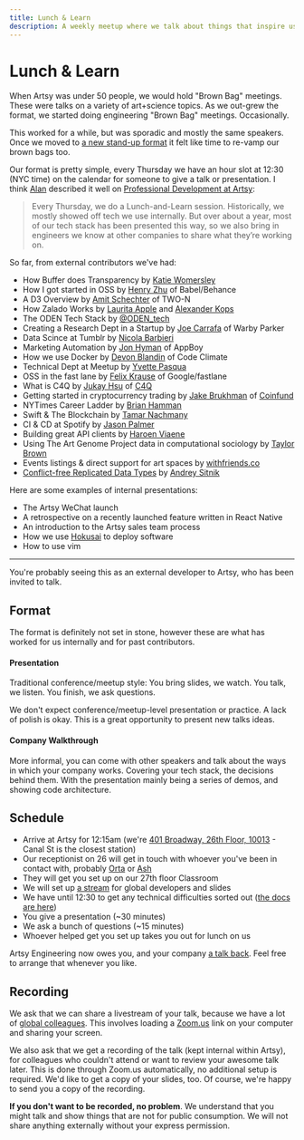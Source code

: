 ```yaml
---
title: Lunch & Learn
description: A weekly meetup where we talk about things that inspire us.
---
```


# Lunch & Learn

When Artsy was under 50 people, we would hold "Brown Bag" meetings. These were talks on a variety of art+science
topics. As we out-grew the format, we started doing engineering "Brown Bag" meetings. Occasionally.

This worked for a while, but was sporadic and mostly the same speakers. Once we moved to
[a new stand-up format](http://artsy.github.io/blog/2015/03/23/artsy-technology-stack-2015/) it felt like time to
re-vamp our brown bags too.

Our format is pretty simple, every Thursday we have an hour slot at 12:30 (NYC time) on the calendar for someone to
give a talk or presentation. I think [Alan](http://twitter.com/alanjay1/) described it well on
[Professional Development at Artsy](http://artsy.github.io/blog/2016/09/22/professional-development-at-artsy-engineering/):

> Every Thursday, we do a Lunch-and-Learn session. Historically, we mostly showed off tech we use internally. But
> over about a year, most of our tech stack has been presented this way, so we also bring in engineers we know at
> other companies to share what they’re working on.

So far, from external contributors we've had:

- How Buffer does Transparency by [Katie Womersley](http://twitter.com/‪katie_wormers‬)
- How I got started in OSS by [Henry Zhu](http://twitter.com/‪left_pad) of Babel/Behance
- A D3 Overview by [Amit Schechter](http://twitter.com/‪meetamit‬) of TWO-N
- How Zalado Works by [Laurita Apple](http://twitter.com/‪LauritaApplez‬) and
  [Alexander Kops](http://twitter.com/‪koze‬)
- The ODEN Tech Stack by [@ODEN_tech](http://twitter.com/‪ODEN_tech)
- Creating a Research Dept in a Startup by [Joe Carrafa](http://twitter.com/‪joetastic‬) of Warby Parker
- Data Scince at Tumblr by [Nicola Barbieri](https://twitter.com/nicola_barbieri)
- Marketing Automation by [Jon Hyman](https://twitter.com/jon_hyman) of AppBoy
- How we use Docker by [Devon Blandin](https://devon.io/) of Code Climate
- Technical Dept at Meetup by [Yvette Pasqua](https://twitter.com/lolarobot‬)
- OSS in the fast lane by [Felix Krause](https://twitter.com/krausefx‬) of Google/fastlane
- What is C4Q by [Jukay Hsu](https://twitter.com/JukayHsu‬) of [C4Q](http://www.c4q.nyc)
- Getting started in cryptocurrency trading by [Jake Brukhman](https://twitter.com/jbrukh?lang=en) of
  [Coinfund](https://coinfund.io)
- NYTimes Career Ladder by [Brian Hamman](https://twitter.com/hamman)
- Swift & The Blockchain by [Tamar Nachmany](https://twitter.com/tamarshmallows)
- CI & CD at Spotify by [Jason Palmer](https://twitter.com/palmerj3)
- Building great API clients by [Haroen Viaene](https://haroen.me)
- Using The Art Genome Project data in computational sociology by [Taylor Brown](http://www.taylorwhittenbrown.com)
- Events listings & direct support for art spaces by [withfriends.co](withfriends.co)
- [Conflict-free Replicated Data Types](https://en.wikipedia.org/wiki/Conflict-free_replicated_data_type) by
  [Andrey Sitnik](https://twitter.com/sitnikcode)

Here are some examples of internal presentations:

- The Artsy WeChat launch
- A retrospective on a recently launched feature written in React Native
- An introduction to the Artsy sales team process
- How we use [Hokusai](https://github.com/artsy/hokusai) to deploy software
- How to use vim

---

You're probably seeing this as an external developer to Artsy, who has been invited to talk.

## Format

The format is definitely not set in stone, however these are what has worked for us internally and for past
contributors.

#### Presentation

Traditional conference/meetup style: You bring slides, we watch. You talk, we listen. You finish, we ask questions.

We don't expect conference/meetup-level presentation or practice. A lack of polish is okay. This is a great
opportunity to present new talks ideas.

#### Company Walkthrough

More informal, you can come with other speakers and talk about the ways in which your company works. Covering your
tech stack, the decisions behind them. With the presentation mainly being a series of demos, and showing code
architecture.

## Schedule

- Arrive at Artsy for 12:15am (we're [401 Broadway, 26th Floor, 10013][401] - Canal St is the closest station)
- Our receptionist on 26 will get in touch with whoever you've been in contact with, probably [Orta][] or [Ash][]
- They will get you set up on our 27th floor Classroom
- We will set up [a stream](#recording) for global developers and slides
- We have until 12:30 to get any technical difficulties sorted out ([the docs are here][trouble])
- You give a presentation (~30 minutes)
- We ask a bunch of questions (~15 minutes)
- Whoever helped get you set up takes you out for lunch on us

Artsy Engineering now owes you, and your company
[a talk back](https://speakerdeck.com/ashfurrow/teaching-and-learning-1). Feel free to arrange that whenever you
like.

## Recording

We ask that we can share a livestream of your talk, because we have a lot of
[global colleagues](https://www.artsy.net/article/eloy-duran-going-global-5-tips-to-make-remote-work). This
involves loading a [Zoom.us][] link on your computer and sharing your screen.

We also ask that we get a recording of the talk (kept internal within Artsy), for colleagues who couldn't attend or
want to review your awesome talk later. This is done through Zoom.us automatically, no additional setup is
required. We'd like to get a copy of your slides, too. Of course, we're happy to send you a copy of the recording.

**If you don't want to be recorded, no problem**. We understand that you might talk and show things that are not
for public consumption. We will not share anything externally without your express permission.

[orta]: https://github.com/orta
[ash]: https://github.com/ashfurrow
[401]:
  https://www.google.com/maps/place/401+Broadway/@40.718958,-74.0049492,17z/data=!3m1!4b1!4m5!3m4!1s0x89c2598a7196824f:0xddf53435afbdd5b9!8m2!3d40.718954!4d-74.0027552
[trouble]: https://github.com/artsy/README/blob/master/playbooks/running-lunch-and-learn.md#troubleshooting
[zoom.us]: https://zoom.us
